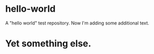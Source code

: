 # hello-world
A "hello world" test repository.
Now I'm adding some additional text.

# Yet something else.
